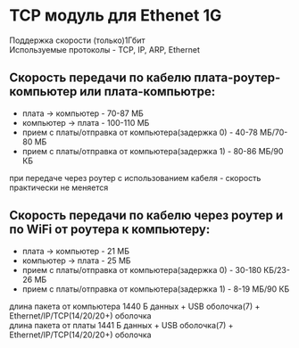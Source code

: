 # TCP модуль для Ethenet 1G
Поддержка скорости (только)1Гбит  
Используемые протоколы - TCP, IP, ARP, Ethernet

## Скорость передачи по кабелю плата-роутер-компьютер или плата-компьютре:
* плата -> компьютер - 70-87 МБ
* компьютер -> плата - 100-110 МБ
* прием c платы/отправка от компьютера(задержка 0) - 40-78 МБ/70-80 МБ
* прием c платы/отправка от компьютера(задержка 1) - 80-86 МБ/90 КБ

при передаче через роутер с использованием кабеля - скорость практически не меняется

## Скорость передачи по кабелю через роутер и по WiFi от роутера к компьютеру:
* плата -> компьютер - 21 МБ
* компьютер -> плата - 25 МБ
* прием c платы/отправка от компьютера(задержка 0) - 30-180 КБ/23-26 МБ
* прием c платы/отправка от компьютера(задержка 1) - 8-19 МБ/90 КБ

длина пакета от компьютера 1440 Б данных + USB оболочка(7) + Ethernet/IP/TCP(14/20/20+) оболочка  
длина пакета от платы 1441 Б данных + USB оболочка(7) + Ethernet/IP/TCP(14/20/20+) оболочка
